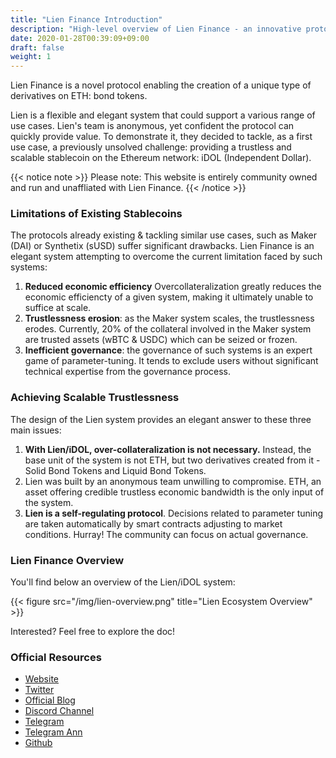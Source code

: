 ```yaml
---
title: "Lien Finance Introduction"
description: "High-level overview of Lien Finance - an innovative protocol enabling the creation of unique types of derivatives on Ethereum."
date: 2020-01-28T00:39:09+09:00
draft: false
weight: 1
---
```


Lien Finance is a novel protocol enabling the creation of a unique type of derivatives on ETH: bond tokens.

Lien is a flexible and elegant system that could support a various range of use cases. Lien's team is anonymous, yet confident the protocol can quickly provide value. To demonstrate it, they decided to tackle, as a first use case, a previously unsolved challenge: providing a trustless and scalable stablecoin on the Ethereum network: iDOL (Independent Dollar).

{{< notice note >}}
Please note: This website is entirely community owned and run and unaffliated with Lien Finance.
{{< /notice >}}

### Limitations of Existing Stablecoins

The protocols already existing & tackling similar use cases, such as Maker (DAI) or Synthetix (sUSD) suffer significant drawbacks. Lien Finance is an elegant system attempting to overcome the current limitation faced by such systems:

1. **Reduced economic efficiency** Overcollateralization greatly reduces the economic efficiencty of a given system, making it ultimately unable to suffice at scale. 
2. **Trustlessness erosion**: as the Maker system scales, the trustlessness erodes. Currently, 20% of the collateral involved in the Maker system are trusted assets (wBTC & USDC) which can be seized or frozen.
3. **Inefficient governance**: the governance of such systems is an expert game of parameter-tuning. It tends to exclude users without significant technical expertise from the governance process.

### Achieving Scalable Trustlessness

The design of the Lien system provides an elegant answer to these three main issues:

1. **With Lien/iDOL, over-collateralization is not necessary.** Instead, the base unit of the system is not ETH, but two derivatives created from it - Solid Bond Tokens and Liquid Bond Tokens.
2. Lien was built by an anonymous team unwilling to compromise. ETH, an asset offering credible trustless economic bandwidth is the only input of the system.
3. **Lien is a self-regulating protocol**. Decisions related to parameter tuning are taken automatically by smart contracts adjusting to market conditions. Hurray! The community can focus on actual governance.

### Lien Finance Overview

You'll find below an overview of the Lien/iDOL system:

{{< figure src="/img/lien-overview.png" title="Lien Ecosystem Overview" >}}

Interested? Feel free to explore the doc!

### Official Resources

- [Website](https://lien.finance/index.html)
- [Twitter](https://twitter.com/LienFinance)
- [Official Blog](medium.com/lien-finance)
- [Discord Channel](https://discord.gg/aQaYCZh)
- [Telegram](https://t.me/lien_finance)
- [Telegram Ann](https://t.me/LienAnnouncement)
- [Github](https://github.com/lien-finance)